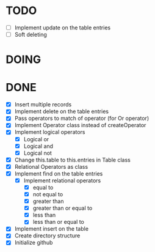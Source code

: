 # TODO

- [ ] Implement update on the table entries
- [ ] Soft deleting

# DOING

# DONE

- [x] Insert multiple records
- [x] Implement delete on the table entries
- [x] Pass operators to match of operator (for Or operator)
- [x] Implement Operator class instead of createOperator
- [x] Implement logical operators
    - [x] Logical or
    - [x] Logical and
    - [x] Logical not
- [x] Change this.table to this.entries in Table class
- [x] Relational Operators as class
- [x] Implement find on the table entries
  - [x] Implement relational operators
    - [x] equal to
    - [x] not equal to
    - [x] greater than
    - [x] greater than or equal to
    - [x] less than 
    - [x] less than or equal to
- [x] Implement insert on the table
- [x] Create directory structure
- [x] Initialize github